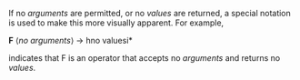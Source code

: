  



If no *arguments* are permitted, or no *values* are returned, a special notation is used to make this more visually apparent. For example, 



**F** ⟨*no arguments*⟩ → hno valuesi* 



indicates that F is an operator that accepts no *arguments* and returns no *values*. 



